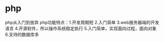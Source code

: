 # php
php从入门到放弃
php功能特点：1.开发周期短
            2.入门简单
            3.web服务器端的开发语言
            4.开源软件，所以操作系统稳定执行
            5.入门简单，实现面向过程，面向对象
            6.支持的数据库多
